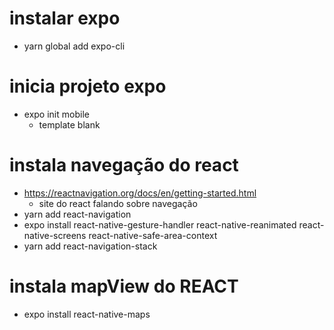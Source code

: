 # instalar expo
* yarn global add expo-cli
# inicia projeto expo
* expo init mobile
	* template blank
# instala navegação do react
* https://reactnavigation.org/docs/en/getting-started.html
    * site do react falando sobre navegação
* yarn add react-navigation
* expo install react-native-gesture-handler react-native-reanimated react-native-screens react-native-safe-area-context
* yarn add react-navigation-stack
# instala mapView do REACT
* expo install react-native-maps